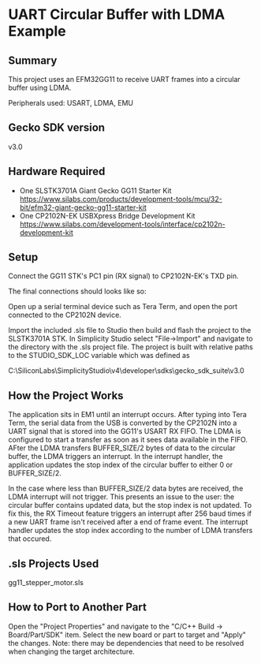 # UART Circular Buffer with LDMA Example #

## Summary ##

This project uses an EFM32GG11 to receive UART frames into a circular buffer using LDMA.

Peripherals used: USART, LDMA, EMU

## Gecko SDK version ##

v3.0

## Hardware Required ##

- One SLSTK3701A Giant Gecko GG11 Starter Kit
<https://www.silabs.com/products/development-tools/mcu/32-bit/efm32-giant-gecko-gg11-starter-kit>
- One CP2102N-EK USBXpress Bridge Development Kit
<https://www.silabs.com/development-tools/interface/cp2102n-development-kit>

## Setup ##

Connect the GG11 STK's PC1 pin (RX signal) to CP2102N-EK's TXD pin.

The final connections should looks like so:

Open up a serial terminal device such as Tera Term, and open the port connected to the CP2102N device. 

Import the included .sls file to Studio then build and flash the project to the SLSTK3701A STK.
In Simplicity Studio select "File->Import" and navigate to the directory with the .sls project file.
The project is built with relative paths to the STUDIO_SDK_LOC variable which was defined as

C:\SiliconLabs\SimplicityStudio\v4\developer\sdks\gecko_sdk_suite\v3.0

## How the Project Works ##

The application sits in EM1 until an interrupt occurs. After typing into Tera Term, the serial data from the USB is converted by the CP2102N into a UART signal that is stored into the GG11's USART RX FIFO. The LDMA is configured to start a transfer as soon as it sees data available in the FIFO. AFter the LDMA transfers BUFFER_SIZE/2 bytes of data to the circular buffer, the LDMA triggers an interrupt. In the interrupt handler, the application updates the stop index of the circular buffer to either 0 or BUFFER_SIZE/2.

In the case where less than BUFFER_SIZE/2 data bytes are received, the LDMA interrupt will not trigger. This presents an issue to the user: the circular buffer contains updated data, but the stop index is not updated. To fix this, the RX Timeout feature triggers an interrupt after 256 baud times if a new UART frame isn't received after a end of frame event. The interrupt handler updates the stop index according to the number of LDMA transfers that occured.

## .sls Projects Used ##

gg11_stepper_motor.sls

## How to Port to Another Part ##

Open the "Project Properties" and navigate to the "C/C++ Build -> Board/Part/SDK" item.  Select the new board or part to target and "Apply" the changes.  Note: there may be dependencies that need to be resolved when changing the target architecture.
